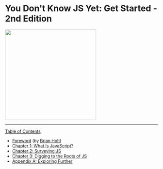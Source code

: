 # You Don't Know JS Yet: Get Started - 2nd Edition

<img src="images/cover.png" width="300">

-----

[Table of Contents](toc.md)

* [Foreword](foreword.md) (by [Brian Holt](https://twitter.com/holtbt))
* [Chapter 1: What Is JavaScript?](ch1.md)
* [Chapter 2: Surveying JS](ch2.md)
* [Chapter 3: Digging to the Roots of JS](ch3.md)
* [Appendix A: Exploring Further](apA.md)
